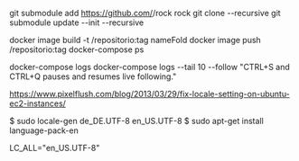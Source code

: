 git submodule add https://github.com/<user>/rock rock
git clone --recursive <project url>
git submodule update --init --recursive

docker image build -t <username>/repositorio:tag nameFold
docker image push <username>/repositorio:tag
docker-compose ps

docker-compose logs
docker-compose logs --tail 10 --follow "CTRL+S and CTRL+Q pauses and resumes live following."

https://www.pixelflush.com/blog/2013/03/29/fix-locale-setting-on-ubuntu-ec2-instances/

$ sudo locale-gen de_DE.UTF-8 en_US.UTF-8
$ sudo apt-get install language-pack-en

LC_ALL="en_US.UTF-8"